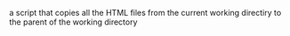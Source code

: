 a script that copies all the HTML files from the current working directiry to the parent of the working directory
